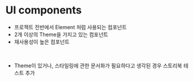 # UI components

- 프로젝트 전반에서 Element 처럼 사용되는 컴포넌트
- 2개 이상의 Theme을 가지고 있는 컴포넌트
- 재사용성이 높은 컴포넌트

<br/>

- Theme이 있거나, 스타일링에 관한 문서화가 필요하다고 생각된 경우 스토리북 테스트 추가

